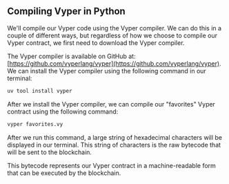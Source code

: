 ## Compiling Vyper in Python 

We'll compile our Vyper code using the Vyper compiler. We can do this in a couple of different ways, but regardless of how we choose to compile our Vyper contract, we first need to download the Vyper compiler. 

The Vyper compiler is available on GitHub at: [https://github.com/vyperlang/vyper](https://github.com/vyperlang/vyper). We can install the Vyper compiler using the following command in our terminal:

```bash
uv tool install vyper
```

After we install the Vyper compiler, we can compile our "favorites" Vyper contract using the following command: 

```bash
vyper favorites.vy
```

After we run this command, a large string of hexadecimal characters will be displayed in our terminal. This string of characters is the raw bytecode that will be sent to the blockchain.

This bytecode represents our Vyper contract in a machine-readable form that can be executed by the blockchain.  

